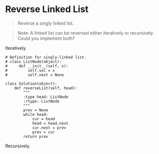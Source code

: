 # Reverse Linked List

> Reverse a singly linked list.

> Note: A linked list can be reversed either iteratively or recursively. Could you implement both?

Iteratively.

```Pyhon
# Definition for singly-linked list.
# class ListNode(object):
#     def __init__(self, x):
#         self.val = x
#         self.next = None

class Solution(object):
    def reverseList(self, head):
        """
        :type head: ListNode
        :rtype: ListNode
        """
        prev = None
        while head:
            cur = head
            head = head.next
            cur.next = prev
            prev = cur
        return prev
```

Recursively.

```Python

```
